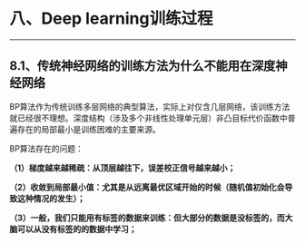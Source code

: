# 八、Deep learning训练过程

---


## 8.1、传统神经网络的训练方法为什么不能用在深度神经网络

BP算法作为传统训练多层网络的典型算法，实际上对仅含几层网络，该训练方法就已经很不理想。深度结构（涉及多个非线性处理单元层）非凸目标代价函数中普遍存在的局部最小是训练困难的主要来源。

BP算法存在的问题：

**（1）梯度越来越稀疏：从顶层越往下，误差校正信号越来越小；**

**（2）收敛到局部最小值：尤其是从远离最优区域开始的时候（随机值初始化会导致这种情况的发生）；**

**（3）一般，我们只能用有标签的数据来训练：但大部分的数据是没标签的，而大脑可以从没有标签的的数据中学习；**
